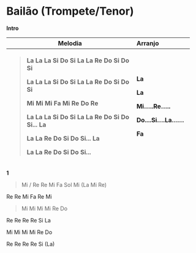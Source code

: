 # Bailão (Trompete/Tenor)

**Intro**

<table style="width:95%;">
<colgroup>
<col style="width: 66%" />
<col style="width: 28%" />
</colgroup>
<thead>
<tr>
<th><strong>Melodia</strong></th>
<th style="text-align: left;"><strong>Arranjo</strong></th>
</tr>
<tr>
<th style="text-align: left;"><blockquote>
<p>La La La Si Do Si La La Re Do Si Do Si</p>
<p>La La La Si Do Si La La Re Do Si Do Si</p>
<p>Mi Mi Mi Fa Mi Re Do Re</p>
<p>La La La Si Do Si La La Re Do Si Do Si... La</p>
<p>La La Re Do Si Do Si... La</p>
<p>La La Re Do Si Do Si...</p>
</blockquote></th>
<th style="text-align: left;"><p>La</p>
<p>La</p>
<p>Mi…..Re…..</p>
<p>Do....Si….La……</p>
<p><span id="headingh.30j0zll" class="anchor"></span>Fa</p></th>
</tr>
</thead>
<tbody>
</tbody>
</table>

**1**

> Mi / Re Re Mi Fa Sol Mi (La Mi Re)

Re Re Mi Fa Re Mi

> Mi Mi Mi Mi Re Do

Re Re Re Re Si La

Mi Mi Mi Mi Re Do

Re Re Re Re Si (La)